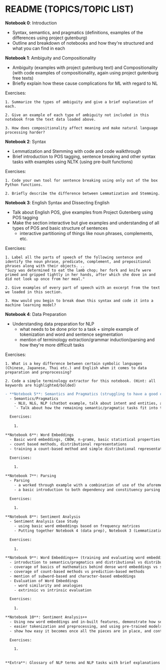 # README (TOPICS/TOPIC LIST)

**Notebook 0**: Introduction
  - Syntax, semantics, and pragmatics (definitions, examples of the differences using project gutenburg)
  - Outline and breakdown of notebooks and how they're structured and what you can find in each
 
**Notebook 1**: Ambiguity and Compositionality
  - Ambiguity (examples with project gutenburg text) and Compositionality (with code examples of compositionality, again using project gutenburg free texts)
  - Briefly explain how these cause complications for ML with regard to NL
  
  Exercises:

    1. Summarize the types of ambiguity and give a brief explanation of each.
    
    2. Give an example of each type of ambiguity not included in this notebook from the text data loaded above.
    
    3. How does compositionality affect meaning and make natural language processing harder?


**Notebook 2**: Syntax
  - Lemmatization and Stemming with code and code walkthrough
  - Brief introduction to POS tagging, sentence breaking and other syntax tasks with examples using NLTK (using pre-built functions)
  
  Exercises:

    1. Code your own tool for sentence breaking using only out of the box Python functions.
    
    2. Briefly describe the difference between Lemmatization and Stemming.

**Notebook 3**: English Syntax and Dissecting English
  - Talk about English POS, give examples from Project Gutenberg using POS tagging
  - Make the section interactive but give examples and understanding of all types of POS and basic structure of sentences
    - interactive partitioning of things like noun phrases, complements, etc.

  Exercises:
  
    1. Label all the parts of speech of the following sentence and identify the noun phrase, predicate, complement, and prepositional phrases along with their objects. ..
    "Suzy was determined to eat the lamb chop; her fork and knife were primed and gripped tightly in her hands, after which she dove in and did not look up once from her meal."
    
    2. Give examples of every part of speech with an excerpt from the text we loaded in this section.
    
    3. How would you begin to break down this syntax and code it into a machine learning model?

**Notebook 4**: Data Preparation
  - Understanding data preparation for NLP
    - what needs to be done prior to a task + simple example of tokenization and word and sentence segmentation
    - mention of terminology extraction/grammar induction/parsing and how they're more difficult tasks
    
    
  Exercises:
  
    1. What is a key difference between certain symbolic languages (Chinese, Japanese, Thai etc.) and English when it comes to data preparation and preprocessing?
    
    2. Code a simple terminology extractor for this notebook. (Hint: all keywords are highlighted/bolded)

```diff
- **Notebook 5**: Semantics and Pragmatics (struggling to have a good code segment here and struggling on how to format this notebook)```
  - Semantics/Pragmatics 
    - NLU, NLG, NLP (chatbot example, talk about intent and entities, and summarize the main semantic tasks of NLP)
    `- Talk about how the remaining semantic/pragmatic tasks fit into the aforementioned categories

  Exercises:
  
    1. 

**Notebook 6**: Word Embeddings
  - Basic word embeddings, CBOW, n-grams, basic statistical properties
  - count based methods, distributional representations
  - training a count-based method and simple distributional representations

  Exercises:
  
    1. 

**Notebook 7**: Parsing
  - Parsing
    - a worked through example with a combination of use of the aforementioned lemmatization/stemming and other preprocessing steps
    - a basic introduction to both dependency and constituency parsing

  Exercises:
  
    1. 

**Notebook 8**: Sentiment Analysis
  - Sentiment Analysis Case Study
    - using basic word embeddings based on frequency matrices 
    - Putting together Notebook 4 (data prep), Notebook 3 (Lemmatization and stemming), and notebook 5 (semantics/pragmatics) 

  Exercises:
  
    1. 

**Notebook 9**: Word Embeddings++ (training and evaluating word embeddings)
  - introduction to semantics/pragmatics and distributional vs distributed word embeddings
  - coverage of basics of mathematics behind dense word embeddings vs sparse
  - coverage of count-based methods vs prediction-based methods
  - mention of subword-based and character-based embeddings
  - Evaluation of Word Embeddings
    - word similarity and analogies
    - extrinsic vs intrinsic evaluation

  Exercises:
  
    1. 

**Notebook 10**: Sentiment Analysis++
  - Using new word embeddings and in-built features, demonstrate how sentiment analysis becomes demonstrably better with a better word representation
  - easier tokenization and preprocessing, and using pre-trained models to streamline the process
  - show how easy it becomes once all the pieces are in place, and contrast to the simple hand-written model in the first case study

  Exercises:

    1. 
  
  
**Extra**: Glossary of NLP terms and NLP tasks with brief explanations of each, easily searchable
